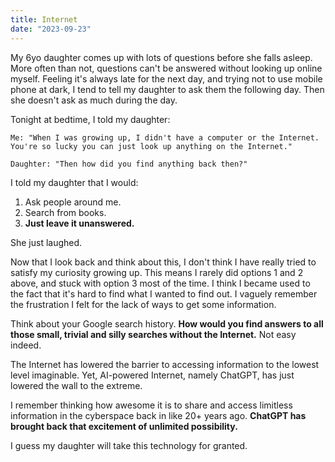 ```yaml
---
title: Internet
date: "2023-09-23"
---
```


My 6yo daughter comes up with lots of questions before she falls asleep.
More often than not, questions can't be answered without looking up online myself.
Feeling it's always late for the next day, and trying not to use mobile phone at dark, I tend to tell my daughter to ask them the following day.
Then she doesn't ask as much during the day.

Tonight at bedtime, I told my daughter:
```text
Me: "When I was growing up, I didn't have a computer or the Internet. You're so lucky you can just look up anything on the Internet."

Daughter: "Then how did you find anything back then?"
``````

I told my daughter that I would: 
1. Ask people around me.
2. Search from books.
3. **Just leave it unanswered.**

She just laughed.

Now that I look back and think about this, 
I don't think I have really tried to satisfy my curiosity growing up. This means I rarely did options 1 and 2 above, and stuck with option 3 most of the time.
I think I became used to the fact that it's hard to find what I wanted to find out.
I vaguely remember the frustration I felt for the lack of ways to get some information.

Think about your Google search history.
**How would you find answers to all those small, trivial and silly searches without the Internet.** Not easy indeed.

The Internet has lowered the barrier to accessing information to the lowest level imaginable.
Yet, AI-powered Internet, namely ChatGPT, has just lowered the wall to the extreme.

I remember thinking how awesome it is to share and access limitless information in the cyberspace back in like 20+ years ago.
**ChatGPT has brought back that excitement of unlimited possibility.**

I guess my daughter will take this technology for granted. 
